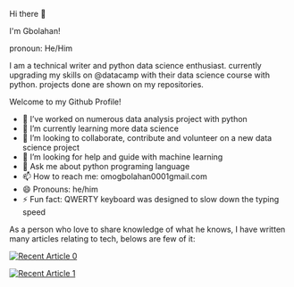 
Hi there 👋

I'm Gbolahan!

pronoun: He/Him

I am a technical writer and python data science enthusiast. currently upgrading my skills on @datacamp with their data science course with python. projects done are shown on my repositories.


Welcome to my Github Profile!
- 🔭 I’ve worked on numerous data analysis project with python
- 🌱 I’m currently learning more data science
- 👯 I’m looking to collaborate, contribute and volunteer on a new data science project 
- 🤔 I’m looking for help and guide with machine learning
- 💬 Ask me about python programing language
- 📫 How to reach me: omogbolahan0001gmail.com
- 😄 Pronouns: he/him
- ⚡ Fun fact: QWERTY keyboard was designed to slow down the typing speed

As a person who love to share knowledge of what he knows, I have written many articles relating to tech, belows are few of it:

<a target="_blank" href="https://github-readme-medium-recent-article.vercel.app/medium/@abiola0001/0"><img src="https://github-readme-medium-recent-article.vercel.app/medium/@abiola0001/0" alt="Recent Article 0">

<a target="_blank" href="https://github-readme-medium-recent-article.vercel.app/medium/@abiola0001/1"><img src="https://github-readme-medium-recent-article.vercel.app/medium/@abiola0001/1" alt="Recent Article 1">





